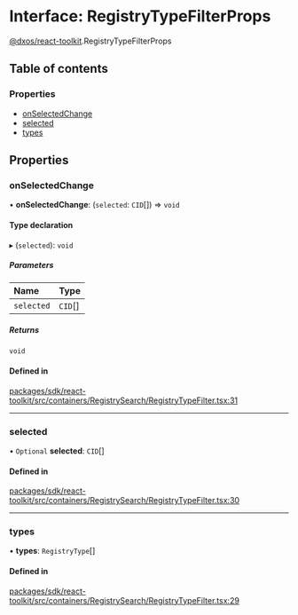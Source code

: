# Interface: RegistryTypeFilterProps

[@dxos/react-toolkit](../modules/dxos_react_toolkit.md).RegistryTypeFilterProps

## Table of contents

### Properties

- [onSelectedChange](dxos_react_toolkit.RegistryTypeFilterProps.md#onselectedchange)
- [selected](dxos_react_toolkit.RegistryTypeFilterProps.md#selected)
- [types](dxos_react_toolkit.RegistryTypeFilterProps.md#types)

## Properties

### onSelectedChange

• **onSelectedChange**: (`selected`: `CID`[]) => `void`

#### Type declaration

▸ (`selected`): `void`

##### Parameters

| Name | Type |
| :------ | :------ |
| `selected` | `CID`[] |

##### Returns

`void`

#### Defined in

[packages/sdk/react-toolkit/src/containers/RegistrySearch/RegistryTypeFilter.tsx:31](https://github.com/dxos/dxos/blob/32ae9b579/packages/sdk/react-toolkit/src/containers/RegistrySearch/RegistryTypeFilter.tsx#L31)

___

### selected

• `Optional` **selected**: `CID`[]

#### Defined in

[packages/sdk/react-toolkit/src/containers/RegistrySearch/RegistryTypeFilter.tsx:30](https://github.com/dxos/dxos/blob/32ae9b579/packages/sdk/react-toolkit/src/containers/RegistrySearch/RegistryTypeFilter.tsx#L30)

___

### types

• **types**: `RegistryType`[]

#### Defined in

[packages/sdk/react-toolkit/src/containers/RegistrySearch/RegistryTypeFilter.tsx:29](https://github.com/dxos/dxos/blob/32ae9b579/packages/sdk/react-toolkit/src/containers/RegistrySearch/RegistryTypeFilter.tsx#L29)
